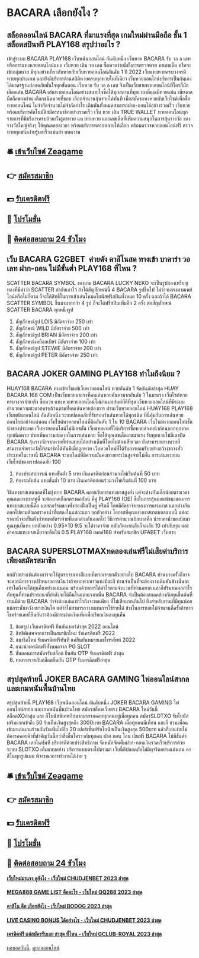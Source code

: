 # BACARA เลือกยังไง ?
## สล็อตออนไลน์ BACARA ที่มาแรงที่สุด เกมใหม่ผ่านมือถือ ชั้น 1 สล็อตสปินฟรี PLAY168 สรุปว่าอะไร ?
เข้าสู่ระบบ BACARA PLAY168 เว็บพนันออนไลน์ อันดับหนึ่ง เว็บหวย BACARA รับ วอ ล เลท หรือการแทงหวยออนไลน์แบบ เว็บหวย เติม วอ เลต ซื้อหวยง่ายมีทั้งการตรวจหวย หาเลขเด็ด หรือจะเข้ากลุ่มหวย มีทุกอย่างเกี่ยวกับหวยกับเว็บหวยออนไลน์อันดับ 1 ปี 2022 เว็บแทงหวยครบวงจรมีหวยทุกประเภท และยังมีบริการด้านสถิติหวยครบทุกหวยในที่เดียว เว็บหวยออนไลน์บริการเป็นกันเองได้มาตรฐานปลอดภัยมั่นใจทุกขั้นตอน เว็บหวย รับ วอ ล เลท จึงเป็นเว็บขายหวยออนไลน์ที่ใครก็มักเลือกเล่น BACARA เล่นหวยออนไลน์อย่างสบายใจซื้อได้ทุกสถานที่ทุกเวลาที่คุณมีหวยแม่น เพียงกดมือถือของท่าน เลือกชนิดหวยที่ชอบ เลือกจำนวนลุ้นรวยได้ทันที เมื่อสมัครแทงหวยกับเว็บไซต์เพื่อซื้อหวยออนไลน์ ไม่จำกัดจำนวนไม่จำกัดกำไร เดิมพันทั้งหมดสามารถฝาก-ถอนได้อย่างรวดเร็ว เว็บหวยพร้อมบริการอัตโนมัติสมัครสมาชิกอย่างรวดเร็ว เว็บ หวย เติม TRUE WALLET หวยออนไลน์ทุกรายการที่มีบริการครบถ้วนทั้งสูตรหวย แนวทางหวย และเลขเด็ดที่เพิ่มความสนุกในการลุ้นรางวัล ของรางวัลใหญ่จริงๆ ให้คุณตลอดเวลา พร้อมบริการหลากหลายให้เลือก พร้อมตรวจหวยออนไลน์ฟรี ตรวจหวยทุกชนิดง่ายรู้ผลเร็วแม่นยำ
บทความ

## 🛎 [เข้าเว็บไซต์ Zeagame](https://bit.ly/3SdLNi2)
## 👉 [สมัครสมาชิก](https://bit.ly/3SdLNi2)
## 💵 [รับเครดิตฟรี](https://bit.ly/3dyRKHj)
## 👑 [โปรโมชั่น](https://bit.ly/3dyRKHj)
## 📱 [ติดต่อสอบถาม 24 ชัวโมง](https://bit.ly/3dyRKHj)

## เว็บ BACARA G2GBET  ค่ายดัง คาสิโนสด ทางเข้า บาคาร่า วอเลท ฝาก-ถอน ไม่มีขั้นต่ำ PLAY168 ที่ไหน ?
SCATTER BACARA SYMBOL ของเกม BACARA LUCKY NEKO จะเป็นรูปกองเหรียญทองที่มีคำว่า SCATTER กำกับเอาไว้ ถ้าได้สัญลักษณ์นี้ 4 BACARA รูปขึ้นไป ไม่ว่าจะตรงตามเพย์ไลน์หรือไม่ก็ตาม ก็จะได้สิทธิ์ในการเข้าเล่นโหมดโบนัสฟรีสปินทั้งหมด 10 ครั้ง และถ้าได้ BACARA SCATTER SYMBOL ขึ้นมามากกว่า 4 รูป ก็จะได้ฟรีสปินเพิ่มอีก 2 ครั้ง ต่อสัญลักษณ์ SCATTER BACARA ทุกหนึ่งรูป
1. สัญลักษณ์รูป LOIS มีอัตราจ่าย 250 เท่า
2. สัญลักษณ์ WILD มีอัตราจ่าย 500 เท่า
3. สัญลักษณ์รูป BRIAN มีอัตราจ่าย 200 เท่า
4. สัญลักษณ์เหยือกเบียร์ มีอัตราจ่าย 100 เท่า
5. สัญลักษณ์รูป STEWIE มีอัตราจ่าย 200 เท่า
6. สัญลักษณ์รูป PETER มีอัตราจ่าย 250 เท่า

## BACARA JOKER GAMING PLAY168 ทำไมถึงนิยม ?
HUAY168 BACARA ทางเข้าเว็บแท้เว็บหวยออนไลน์ หวยอันดับ 1 จัดอันดับล่าสุด HUAY BACARA 168 COM เป็นเว็บหวยมาแรงที่คนเล่นหวยคันหามากอันดับ 1 ในมาแรง เว็บไซต์หวยครบวงจรจ่ายจริง ซื้อหวย แทงหวยหวยออนไลน์ไม่ผ่านเอเย่นต์ที่ดีที่สุด เว็บหวยออนไลน์ที่มีระบบอำนวยความสะดวกครบถ้วนตามที่คนเล่นหวยต้องการ ผ่านเว็บหวยออนไลน์ HUAY168 PLAY168 เว็บพนันออนไลน์ อันดับหนึ่ง ระบบปลอดภัยที่รับรองว่าเล่นหวยได้ทุกชนิด ที่นี่คุ้มกับการเล่นหวยออนไลน์อย่างแน่นอน เว็บไซต์หวยออนไลน์ที่ติดอันดับ 1 ใน 10 BACARA เว็บไซต์หวยออนไลน์ชั้นนำของประเทศ เว็บหวยออนไลน์ไม่มีเลขอั้น เว็บขายหวยที่ให้บริการซื้อหวยล่วงหน้าก่อนออกทุกงวดทุกชนิดหวย ช่วยเพิ่มความสะดวกในการเล่นหวย ซื้อได้ทุกเลขเด็ดเลขมาแรง รับทุกหวยไม่มีเลขปิด BACARA ลุ้นรางวัลจากหวยที่ท่านชอบได้อย่างเต็มที่โดยไม่ต้องเสียเวลา ยังสามารถแทงหวยที่สามารถจ่ายรางวัลให้สมาชิกได้ทันทีเมื่อถูกหวย เว็บหวยใหม่ที่ได้รับการยอมรับอย่างกว้างขวางทั่วประเทศในเวลานี้ BACARA ระบบใหม่ที่มีความมั่นคงทางการเงินสูงจ่ายไม่อั้น การเล่นหวยบนเว็บไซต์ของเราปลอดภัย 100
1. ห้องประสบการณ์ แทงขั้นต่ำ 5 บาท เงินเครดิตก่อนร่วมวงไพ่เริ่มต้นที่ 50 บาท
2. ห้องระดับต้น แทงขั้นต่ำ 10 บาท เงินเครดิตก่อนร่วมวงไพ่เริ่มต้นที่ 100 บาท

วิธีแทงบาสเกตบอลที่ไม่ยุ่งยาก BACARA คลายกับการแทงบาสสูงต่ำ แต่จะต่างกันเล็กน้อยตรงเวลาคุณกดแทงบาสคู่คี่ จะต้องกดเลือกตรงคอลัมน์ คี่คู่ PLAY168 (OE) ซึ่งในการลุ้นผลแพ้ชนะของการแทงบาสแบบนี้คือ ผลสกอร์รมของทั้งสองฝั่งเป็นคู่ หรือคี่ โดยมีอัตราจ่ายของการแทงบาส แตกต่างกันออกไปตามตัวเลขราคาน้ำที่แสดงในแต่ละแถว ยกตัวอย่าง
โอกาสที่คุณแทงบาสเกตบอลแบบนี้ แต่ละราคาน้ำจะเป็นตัวกำหนดอัตราจ่ายที่แตกต่างกันออกไป วิธีการคำนวณบิลบาสคือ นำราคาน้ำของบิลมาคูณทุนที่แทง ยกตัวอย่าง 0.95×10 9.5 จะได้ราคาจ่าย กลับกันหากเสียก็จะเสีย 10 เท่ากับทุน และค่าคอมแทงบาสเดี่ยวจะคืนให้ 0.5 PLAY168 เพลล์168 สำหรับสมาชิก UFABET เว็บตรง

## BACARA SUPERSLOTMAXทดลองเล่นฟรีไม่เสียค่าบริการ เพียงสมัครสมาชิก
ยกตัวอย่างเช่นต้องการจะใช้สูตรการแทงสีแบบที่พวกเรายกตัวอย่างไป BACARA ท่านบางครั้งก็อาจจะควรมีการวางเป้าหมายการเงินว่าถ้าหากพวกเราแทงทีละสี ท่านจำเป็นที่จะต้องวางเดิมพันข้างนั้นละเท่าใดถึงจะได้ทุนคืนอย่างแน่นอน พร้อมด้วยการได้กำไรตามจำนวนที่ท่านอยาก และก็ปริมาณผลกำไรกับทุนที่ท่านปรารถนาที่กำลังจะได้คืนในแต่ละรอบนั้น BACARA จำเป็นต้องสอดคล้องกับทุนขึ้นต้นที่ท่านมีด้วย BACARA ว่าจำต้องเล่นเท่าไรถึงจะพอเพียง ที่ไม่เสียมากเกินไป ยิ่งสำหรับท่านที่มีทุนน้อยแม้กระนั้นหวังอยากเงินโต แต่ว่าไม่สามารถวางแผนการใช้รายได้ ข้างในการทอยไม่จำนวนกี่ครั้งถ้าหากโชคร้ายเลยก็ยืนยันว่าต้องมีการฝากเงินเพิ่มเพื่อเรียกเงินลงทุนคืน
1. ข้อสรุป เว็บเครดิตฟรี ยืนยันเบอร์ล่าสุด 2022 ออนไลน์
2. สิทธิพิเศษจากการเป็นสมาชิกใหม่ รับเครดิตฟรี 2022
3. สมาชิกใหม่ รับเครดิตฟรีทันที แค่ยืนยันหมายเลขโทรศัพท์ 2022
4. แนะนำเครดิตฟรีทั้งหมดจาก PG SLOT
5. ขั้นตอนการสมัครรับสล็อต ยืนยัน OTP รับเครดิตฟรี ล่าสุด
6. หนทางรวยกับสล็อตยืนยัน OTP รับเครดิตฟรีล่าสุด

## สรุปสุดท้ายนี้ JOKER BACARA GAMING ไพ่ออนไลน์สากล และเกมพนันพื้นบ้านไทย
สรุปสุดท้ายนี้ PLAY168 เว็บพนันออนไลน์ อันดับหนึ่ง JOKER BACARA GAMING ไพ่ออนไลน์สากล และเกมพนันพื้นบ้านไทย สมัครสล็อตเว็บตรง BACARA ใหม่วันนี้ สล็อตXOล่าสุด และ ก็โบนัสพิเศษอีกมากมายรอคอยทุกคนอยู่เมื่อทุกคน สมัครSLOTXO รับโบนัสเสริมแรกเข้าถึง 50 รับเป็นเงินสูงสุดถึง 3000บาท BACARA เมื่อทุกคนมีเพื่อน และก็ ชวนเพื่อนเข้ามาเล่นเกมร่วมกันรับเพิ่มไปอีก 20 เปอร์เซ็นต์รับโบนัสเป็นเงินสูงสุด 500บาท แล้วก็เล่นง่ายไม่ต้องรอคอยคิวที่สำคัญวันนี้กว่าสิ่งอื่นใดราวกับทุกคน ฝาก ถอน โอน เงินฟรี BACARA ไม่มีขั่นต่ำ BACARA เลยในทันที บริการดีด้วยประสิทธิภาพ จัดหนักจัดเต็มฝาก-ถอนเงินรวดเร็วบริการด้วยระบบ SLOTXO เต็มแบบอย่าง บริการแบบตรงไปตรงมา เว็บนี้ดีปลอดภัยไม่มีทุจริตอย่างแน่นอน คาสิโนทุกรูปแบบ พิจารณาการทำงานได้ง่าย ๆ

## 🛎 [เข้าเว็บไซต์ Zeagame](https://bit.ly/3SdLNi2)
## 👉 [สมัครสมาชิก](https://bit.ly/3SdLNi2)
## 💵 [รับเครดิตฟรี](https://bit.ly/3dyRKHj)
## 👑 [โปรโมชั่น](https://bit.ly/3dyRKHj)
## 📱 [ติดต่อสอบถาม 24 ชัวโมง](https://bit.ly/3dyRKHj)

#### [เว็บใหม่มาแรง ดูยังไง - เว็บใหม่ CHUDJENBET 2023 ล่าสุด](https://atom.io/themes/เว็บใหม่มาแรง%20ดูยังไง%20-%20เว็บใหม่%20chudjenbet%202023%20ล่าสุด)
#### [MEGA888 GAME LIST คืออะไร - เว็บใหม่ QQ288 2023 ล่าสุด](https://atom.io/themes/mega888%20game%20list%20คืออะไร%20-%20เว็บใหม่%20qq288%202023%20ล่าสุด)
#### [คาสิโน คือ เลือกยังไง - เว็บใหม่ BODOG 2023 ล่าสุด](https://atom.io/themes/คาสิโน%20คือ%20เลือกยังไง%20-%20เว็บใหม่%20bodog%202023%20ล่าสุด)
#### [LIVE CASINO BONUS ได้อย่างไร - เว็บใหม่ CHUDJENBET 2023 ล่าสุด](https://atom.io/themes/live%20casino%20bonus%20ได้อย่างไร%20-%20เว็บใหม่%20chudjenbet%202023%20ล่าสุด)
#### [เครดิตฟรี แค่สมัครรับเลย ล่าสุด ที่ไหน - เว็บใหม่ GCLUB-ROYAL 2023 ล่าสุด](https://atom.io/themes/เครดิตฟรี%20แค่สมัครรับเลย%20ล่าสุด%20ที่ไหน%20-%20เว็บใหม่%20gclub-royal%202023%20ล่าสุด)

[ผลบอลวันนี้](https://siamsport.tv "ผลบอลวันนี้"), [ดูบอลออนไลน์](https://siamsport.tv/ดูบอลสด "ดูบอลออนไลน์")